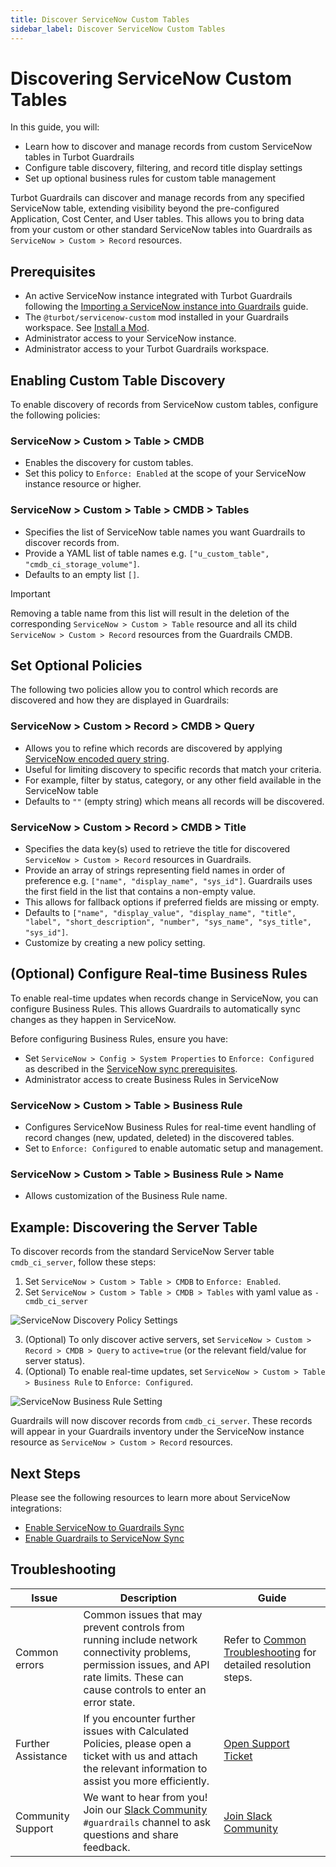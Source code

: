 ```yaml
---
title: Discover ServiceNow Custom Tables
sidebar_label: Discover ServiceNow Custom Tables
---
```


# Discovering ServiceNow Custom Tables

In this guide, you will:

- Learn how to discover and manage records from custom ServiceNow tables in Turbot Guardrails
- Configure table discovery, filtering, and record title display settings
- Set up optional business rules for custom table management

Turbot Guardrails can discover and manage records from any specified ServiceNow table, extending visibility beyond the pre-configured Application, Cost Center, and User tables. This allows you to bring data from your custom or other standard ServiceNow tables into Guardrails as `ServiceNow > Custom > Record` resources.

## Prerequisites

- An active ServiceNow instance integrated with Turbot Guardrails following the [Importing a ServiceNow instance into Guardrails](/guardrails/docs/guides/servicenow/import-servicenow-instance) guide.
- The `@turbot/servicenow-custom` mod installed in your Guardrails workspace. See [Install a Mod](/guardrails/docs/guides/configuring-guardrails/install-mod).
- Administrator access to your ServiceNow instance.
- Administrator access to your Turbot Guardrails workspace.

## Enabling Custom Table Discovery

To enable discovery of records from ServiceNow custom tables, configure the following policies:

### ServiceNow > Custom > Table > CMDB

- Enables the discovery for custom tables.
- Set this policy to `Enforce: Enabled` at the scope of your ServiceNow instance resource or higher.

### ServiceNow > Custom > Table > CMDB > Tables

- Specifies the list of ServiceNow table names you want Guardrails to discover records from.
- Provide a YAML list of table names e.g. `["u_custom_table", "cmdb_ci_storage_volume"]`.
- Defaults to an empty list `[]`.

> [!IMPORTANT]
> Removing a table name from this list will result in the deletion of the corresponding `ServiceNow > Custom > Table` resource and all its child `ServiceNow > Custom > Record` resources from the Guardrails CMDB.

## Set Optional Policies

The following two policies allow you to control which records are discovered and how they are displayed in Guardrails:

### ServiceNow > Custom > Record > CMDB > Query

- Allows you to refine which records are discovered by applying [ServiceNow encoded query string](https://www.servicenow.com/docs/bundle/yokohama-platform-user-interface/page/use/using-lists/concept/c_EncodedQueryStrings.html).
- Useful for limiting discovery to specific records that match your criteria.
- For example, filter by status, category, or any other field available in the ServiceNow table
- Defaults to `""` (empty string) which means all records will be discovered.

### ServiceNow > Custom > Record > CMDB > Title

- Specifies the data key(s) used to retrieve the title for discovered `ServiceNow > Custom > Record` resources in Guardrails.
- Provide an array of strings representing field names in order of preference e.g. `["name", "display_name", "sys_id"]`. Guardrails uses the first field in the list that contains a non-empty value.
- This allows for fallback options if preferred fields are missing or empty.
- Defaults to `["name", "display_value", "display_name", "title", "label", "short_description", "number", "sys_name", "sys_title", "sys_id"]`.
- Customize by creating a new policy setting.

<!-- ### Business Rule for Event-Driven Updates (Optional) -->

## (Optional) Configure Real-time Business Rules

To enable real-time updates when records change in ServiceNow, you can configure Business Rules. This allows Guardrails to automatically sync changes as they happen in ServiceNow.

Before configuring Business Rules, ensure you have:

- Set `ServiceNow > Config > System Properties` to `Enforce: Configured` as described in the [ServiceNow sync prerequisites](/guardrails/docs/guides/servicenow/servicenow-to-guardrails-sync#prerequisites).
- Administrator access to create Business Rules in ServiceNow

### ServiceNow > Custom > Table > Business Rule

- Configures ServiceNow Business Rules for real-time event handling of record changes (new, updated, deleted) in the discovered tables.
- Set to `Enforce: Configured` to enable automatic setup and management.


### ServiceNow > Custom > Table > Business Rule > Name

- Allows customization of the Business Rule name.

## Example: Discovering the Server Table

To discover records from the standard ServiceNow Server table `cmdb_ci_server`, follow these steps:

1.  Set `ServiceNow > Custom > Table > CMDB` to `Enforce: Enabled`.
2.  Set `ServiceNow > Custom > Table > CMDB > Tables` with yaml value as `- cmdb_ci_server`
  
![ServiceNow Discovery Policy Settings](/images/docs/guardrails/guides/servicenow/discovery-servicenow-custom-tables/policy-setting.png)

3.  (Optional) To only discover active servers, set `ServiceNow > Custom > Record > CMDB > Query` to `active=true` (or the relevant field/value for server status).
4.  (Optional) To enable real-time updates, set `ServiceNow > Custom > Table > Business Rule` to `Enforce: Configured`.

![ServiceNow Business Rule Setting](/images/docs/guardrails/guides/servicenow/discovery-servicenow-custom-tables/business-rule-policy.png)

Guardrails will now discover records from `cmdb_ci_server`. These records will appear in your Guardrails inventory under the ServiceNow instance resource as `ServiceNow > Custom > Record` resources.


## Next Steps

Please see the following resources to learn more about ServiceNow integrations:

- [Enable ServiceNow to Guardrails Sync](/guardrails/docs/guides/servicenow/servicenow-to-guardrails-sync)
- [Enable Guardrails to ServiceNow Sync](/guardrails/docs/guides/servicenow/guardrails-to-servicenow-sync)

## Troubleshooting

| Issue              | Description                                                                                                                                                                           | Guide                                                                                                     |
| ------------------ | ------------------------------------------------------------------------------------------------------------------------------------------------------------------------------------- | --------------------------------------------------------------------------------------------------------- |
| Common errors      | Common issues that may prevent controls from running include network connectivity problems, permission issues, and API rate limits. These can cause controls to enter an error state. | Refer to [Common Troubleshooting](/guardrails/docs/guides/troubleshooting) for detailed resolution steps. |
| Further Assistance | If you encounter further issues with Calculated Policies, please open a ticket with us and attach the relevant information to assist you more efficiently.                            | [Open Support Ticket](https://support.turbot.com)                                                         |
| Community Support  | We want to hear from you! Join our [Slack Community](https://turbot.com/community/join) `#guardrails` channel to ask questions and share feedback.                                    | [Join Slack Community](https://turbot.com/community/join)                                                 |
